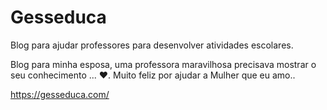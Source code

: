 # Gesseduca
Blog para ajudar professores para desenvolver atividades escolares.

Blog para minha esposa, uma professora maravilhosa precisava mostrar o seu conhecimento ... ❤️.
Muito feliz por ajudar a Mulher que eu amo..

https://gesseduca.com/
